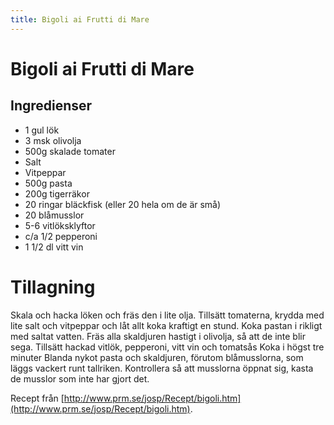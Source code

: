 ```yaml
---
title: Bigoli ai Frutti di Mare
---
```

# Bigoli ai Frutti di Mare

## Ingredienser
* 1 gul lök
* 3 msk olivolja
* 500g skalade tomater
* Salt
* Vitpeppar
* 500g pasta
* 200g tigerräkor
* 20 ringar bläckfisk (eller 20 hela om de är små)
* 20 blåmusslor
* 5-6 vitlöksklyftor
* c/a 1/2 pepperoni
* 1 1/2 dl vitt vin

# Tillagning
Skala och hacka löken och fräs den i lite olja.
Tillsätt tomaterna, krydda med lite salt och vitpeppar och låt allt koka kraftigt en stund.
Koka pastan i rikligt med saltat vatten.
Fräs alla skaldjuren hastigt i olivolja, så att de inte blir sega.
Tillsätt hackad vitlök, pepperoni, vitt vin och tomatsås
Koka i högst tre minuter
Blanda nykot pasta och skaldjuren, förutom blåmusslorna, som läggs vackert runt tallriken.
Kontrollera så att musslorna öppnat sig, kasta de musslor som inte har gjort det.


Recept från [http://www.prm.se/josp/Recept/bigoli.htm](http://www.prm.se/josp/Recept/bigoli.htm).
